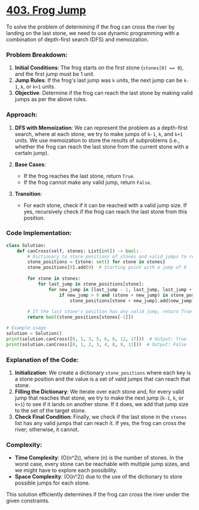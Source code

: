 # [403. Frog Jump](https://leetcode.com/problems/frog-jump/description/)

To solve the problem of determining if the frog can cross the river by landing on the last stone, we need to use dynamic programming with a combination of depth-first search (DFS) and memoization.

### Problem Breakdown:
1. **Initial Conditions**: The frog starts on the first stone (`stones[0] == 0`), and the first jump must be 1 unit.
2. **Jump Rules**: If the frog's last jump was `k` units, the next jump can be `k-1`, `k`, or `k+1` units.
3. **Objective**: Determine if the frog can reach the last stone by making valid jumps as per the above rules.

### Approach:
1. **DFS with Memoization**: We can represent the problem as a depth-first search, where at each stone, we try to make jumps of `k-1`, `k`, and `k+1` units. We use memoization to store the results of subproblems (i.e., whether the frog can reach the last stone from the current stone with a certain jump).

2. **Base Cases**:
   - If the frog reaches the last stone, return `True`.
   - If the frog cannot make any valid jump, return `False`.

3. **Transition**:
   - For each stone, check if it can be reached with a valid jump size. If yes, recursively check if the frog can reach the last stone from this position.

### Code Implementation:

```python
class Solution:
    def canCross(self, stones: List[int]) -> bool:
        # Dictionary to store positions of stones and valid jumps to reach that position
        stone_positions = {stone: set() for stone in stones}
        stone_positions[0].add(0)  # Starting point with a jump of 0
        
        for stone in stones:
            for last_jump in stone_positions[stone]:
                for new_jump in [last_jump - 1, last_jump, last_jump + 1]:
                    if new_jump > 0 and (stone + new_jump) in stone_positions:
                        stone_positions[stone + new_jump].add(new_jump)
        
        # If the last stone's position has any valid jump, return True
        return bool(stone_positions[stones[-1]])

# Example usage
solution = Solution()
print(solution.canCross([0, 1, 3, 5, 6, 8, 12, 17]))  # Output: True
print(solution.canCross([0, 1, 2, 3, 4, 8, 9, 11]))  # Output: False
```

### Explanation of the Code:
1. **Initialization**: We create a dictionary `stone_positions` where each key is a stone position and the value is a set of valid jumps that can reach that stone.
2. **Filling the Dictionary**: We iterate over each stone and, for every valid jump that reaches that stone, we try to make the next jump (`k-1`, `k`, or `k+1`) to see if it lands on another stone. If it does, we add that jump size to the set of the target stone.
3. **Check Final Condition**: Finally, we check if the last stone in the `stones` list has any valid jumps that can reach it. If yes, the frog can cross the river; otherwise, it cannot.

### Complexity:
- **Time Complexity**: \(O(n^2)\), where \(n\) is the number of stones. In the worst case, every stone can be reachable with multiple jump sizes, and we might have to explore each possibility.
- **Space Complexity**: \(O(n^2)\) due to the use of the dictionary to store possible jumps for each stone.

This solution efficiently determines if the frog can cross the river under the given constraints.

